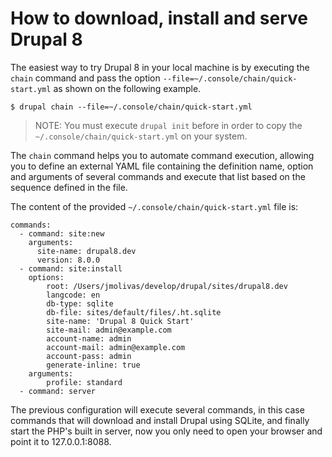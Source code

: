 # How to download, install and serve Drupal 8

The easiest way to try Drupal 8 in your local machine is by executing the `chain` command and pass the option `--file=~/.console/chain/quick-start.yml` as shown on the following example.

```
$ drupal chain --file=~/.console/chain/quick-start.yml
```
> NOTE: You must execute `drupal init` before in order to copy the `~/.console/chain/quick-start.yml` on your system.

The `chain` command helps you to automate command execution, allowing you to define an external YAML file containing the definition name, option and arguments of several commands and execute that list based on the sequence defined in the file.

The content of the provided `~/.console/chain/quick-start.yml` file is:
```
commands:
  - command: site:new
    arguments:
      site-name: drupal8.dev
      version: 8.0.0
  - command: site:install
    options:
        root: /Users/jmolivas/develop/drupal/sites/drupal8.dev
        langcode: en
        db-type: sqlite
        db-file: sites/default/files/.ht.sqlite
        site-name: 'Drupal 8 Quick Start'
        site-mail: admin@example.com
        account-name: admin
        account-mail: admin@example.com
        account-pass: admin
        generate-inline: true
    arguments:
        profile: standard
  - command: server
```

The previous configuration will execute several commands, in this case commands that will download and install Drupal using SQLite, and finally start the PHP's built in server, now you only need to open your browser and point it to 127.0.0.1:8088.
